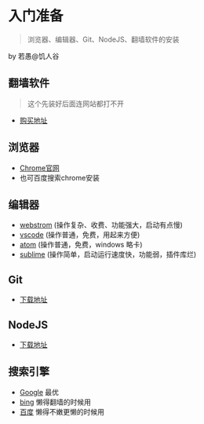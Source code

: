 # 入门准备
> 浏览器、编辑器、Git、NodeJS、翻墙软件的安装

by 若愚@饥人谷

## 翻墙软件
> 这个先装好后面连网站都打不开

- [购买地址](https://shadowsocks.com/)


## 浏览器
- [Chrome官网](http://www.google.cn/intl/zh-CN/chrome/browser/desktop/index.html)
- 也可百度搜索chrome安装

## 编辑器
- [webstrom](https://www.jetbrains.com/webstorm/) (操作复杂、收费、功能强大，启动有点慢)
- [vscode](http://code.visualstudio.com/) (操作普通，免费，用起来方便)
- [atom](https://atom.io/) (操作普通，免费，windows 略卡)
- [sublime](https://www.sublimetext.com/) (操作简单，启动运行速度快，功能弱，插件库烂)


## Git
- [下载地址](https://git-scm.com/downloads)

## NodeJS
- [下载地址](https://nodejs.org/zh-cn/)


## 搜索引擎
- [Google](https://www.google.com) 最优
- [bing](http://www.bing.com/) 懒得翻墙的时候用
- [百度](http://baidu.com) 懒得不嫩更懒的时候用
